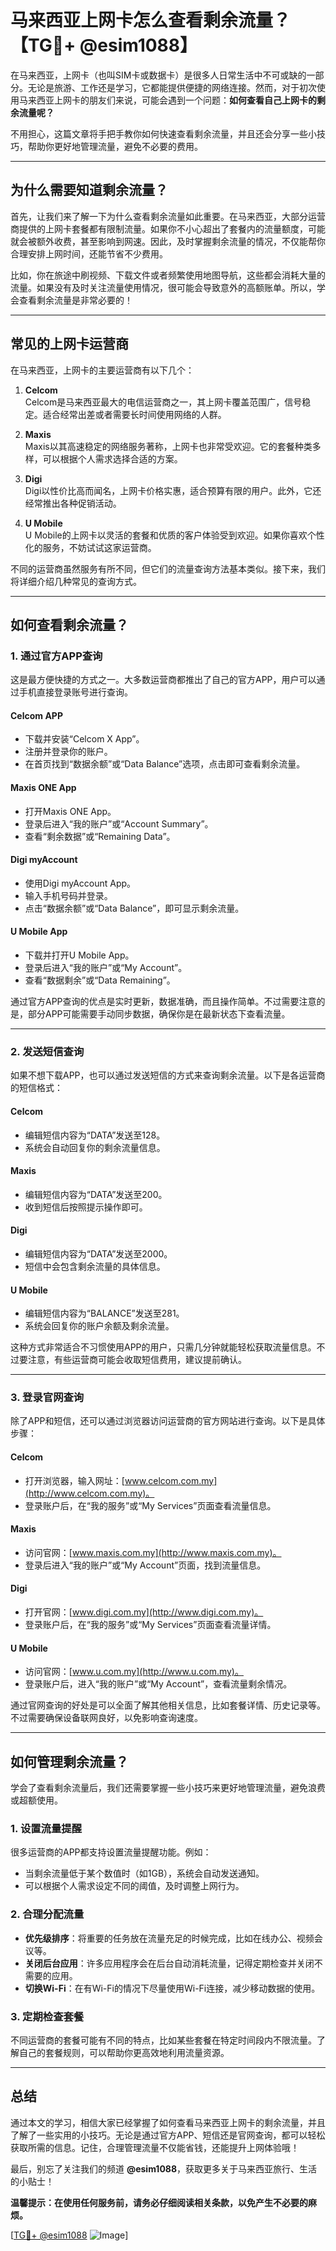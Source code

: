 # 马来西亚上网卡怎么查看剩余流量？【TG💪+ @esim1088】

在马来西亚，上网卡（也叫SIM卡或数据卡）是很多人日常生活中不可或缺的一部分。无论是旅游、工作还是学习，它都能提供便捷的网络连接。然而，对于初次使用马来西亚上网卡的朋友们来说，可能会遇到一个问题：**如何查看自己上网卡的剩余流量呢？**  

不用担心，这篇文章将手把手教你如何快速查看剩余流量，并且还会分享一些小技巧，帮助你更好地管理流量，避免不必要的费用。

---

## **为什么需要知道剩余流量？**

首先，让我们来了解一下为什么查看剩余流量如此重要。在马来西亚，大部分运营商提供的上网卡套餐都有限制流量。如果你不小心超出了套餐内的流量额度，可能就会被额外收费，甚至影响到网速。因此，及时掌握剩余流量的情况，不仅能帮你合理安排上网时间，还能节省不少费用。

比如，你在旅途中刷视频、下载文件或者频繁使用地图导航，这些都会消耗大量的流量。如果没有及时关注流量使用情况，很可能会导致意外的高额账单。所以，学会查看剩余流量是非常必要的！

---

## **常见的上网卡运营商**

在马来西亚，上网卡的主要运营商有以下几个：

1. **Celcom**  
   Celcom是马来西亚最大的电信运营商之一，其上网卡覆盖范围广，信号稳定。适合经常出差或者需要长时间使用网络的人群。

2. **Maxis**  
   Maxis以其高速稳定的网络服务著称，上网卡也非常受欢迎。它的套餐种类多样，可以根据个人需求选择合适的方案。

3. **Digi**  
   Digi以性价比高而闻名，上网卡价格实惠，适合预算有限的用户。此外，它还经常推出各种促销活动。

4. **U Mobile**  
   U Mobile的上网卡以灵活的套餐和优质的客户体验受到欢迎。如果你喜欢个性化的服务，不妨试试这家运营商。

不同的运营商虽然服务有所不同，但它们的流量查询方法基本类似。接下来，我们将详细介绍几种常见的查询方式。

---

## **如何查看剩余流量？**

### **1. 通过官方APP查询**
这是最方便快捷的方式之一。大多数运营商都推出了自己的官方APP，用户可以通过手机直接登录账号进行查询。

#### **Celcom APP**
- 下载并安装“Celcom X App”。
- 注册并登录你的账户。
- 在首页找到“数据余额”或“Data Balance”选项，点击即可查看剩余流量。

#### **Maxis ONE App**
- 打开Maxis ONE App。
- 登录后进入“我的账户”或“Account Summary”。
- 查看“剩余数据”或“Remaining Data”。

#### **Digi myAccount**
- 使用Digi myAccount App。
- 输入手机号码并登录。
- 点击“数据余额”或“Data Balance”，即可显示剩余流量。

#### **U Mobile App**
- 下载并打开U Mobile App。
- 登录后进入“我的账户”或“My Account”。
- 查看“数据剩余”或“Data Remaining”。

通过官方APP查询的优点是实时更新，数据准确，而且操作简单。不过需要注意的是，部分APP可能需要手动同步数据，确保你是在最新状态下查看流量。

---

### **2. 发送短信查询**
如果不想下载APP，也可以通过发送短信的方式来查询剩余流量。以下是各运营商的短信格式：

#### **Celcom**
- 编辑短信内容为“DATA”发送至128。
- 系统会自动回复你的剩余流量信息。

#### **Maxis**
- 编辑短信内容为“DATA”发送至200。
- 收到短信后按照提示操作即可。

#### **Digi**
- 编辑短信内容为“DATA”发送至2000。
- 短信中会包含剩余流量的具体信息。

#### **U Mobile**
- 编辑短信内容为“BALANCE”发送至281。
- 系统会回复你的账户余额及剩余流量。

这种方式非常适合不习惯使用APP的用户，只需几分钟就能轻松获取流量信息。不过要注意，有些运营商可能会收取短信费用，建议提前确认。

---

### **3. 登录官网查询**
除了APP和短信，还可以通过浏览器访问运营商的官方网站进行查询。以下是具体步骤：

#### **Celcom**
- 打开浏览器，输入网址：[www.celcom.com.my](http://www.celcom.com.my)。
- 登录账户后，在“我的服务”或“My Services”页面查看流量信息。

#### **Maxis**
- 访问官网：[www.maxis.com.my](http://www.maxis.com.my)。
- 登录后进入“我的账户”或“My Account”页面，找到流量信息。

#### **Digi**
- 打开官网：[www.digi.com.my](http://www.digi.com.my)。
- 登录账户后，在“我的服务”或“My Services”页面查看流量详情。

#### **U Mobile**
- 访问官网：[www.u.com.my](http://www.u.com.my)。
- 登录账户后，进入“我的账户”或“My Account”，查看流量剩余情况。

通过官网查询的好处是可以全面了解其他相关信息，比如套餐详情、历史记录等。不过需要确保设备联网良好，以免影响查询速度。

---

## **如何管理剩余流量？**

学会了查看剩余流量后，我们还需要掌握一些小技巧来更好地管理流量，避免浪费或超额使用。

### **1. 设置流量提醒**
很多运营商的APP都支持设置流量提醒功能。例如：
- 当剩余流量低于某个数值时（如1GB），系统会自动发送通知。
- 可以根据个人需求设定不同的阈值，及时调整上网行为。

### **2. 合理分配流量**
- **优先级排序**：将重要的任务放在流量充足的时候完成，比如在线办公、视频会议等。
- **关闭后台应用**：许多应用程序会在后台自动消耗流量，记得定期检查并关闭不需要的应用。
- **切换Wi-Fi**：在有Wi-Fi的情况下尽量使用Wi-Fi连接，减少移动数据的使用。

### **3. 定期检查套餐**
不同运营商的套餐可能有不同的特点，比如某些套餐在特定时间段内不限流量。了解自己的套餐规则，可以帮助你更高效地利用流量资源。

---

## **总结**
通过本文的学习，相信大家已经掌握了如何查看马来西亚上网卡的剩余流量，并且了解了一些实用的小技巧。无论是通过官方APP、短信还是官网查询，都可以轻松获取所需的信息。记住，合理管理流量不仅能省钱，还能提升上网体验哦！

最后，别忘了关注我们的频道 **@esim1088**，获取更多关于马来西亚旅行、生活的小贴士！  

**温馨提示：在使用任何服务前，请务必仔细阅读相关条款，以免产生不必要的麻烦。**

[[TG💪+ @esim1088](https://t.me/s/esim1088) ![Image](https://i.postimg.cc/4NQfJmqS/Snipaste-2025-05-13-00-14-12.png)]